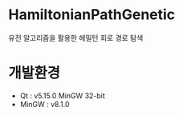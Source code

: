# HamiltonianPathGenetic
 유전 알고리즘을 활용한 헤밀턴 회로 경로 탐색

# 개발환경
* Qt : v5.15.0 MinGW 32-bit
* MinGW : v8.1.0
